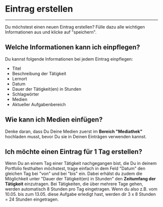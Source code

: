 # Eintrag erstellen

- - - 
Du möchstest einen neuen Eintrag erstellen? Fülle dazu alle wichtigen Informationen aus und klicke auf "speichern".

## Welche Informationen kann ich einpflegen?

Du kannst folgende Informationen bei jedem Eintrag einpflegen:

* Titel
* Beschreibung der Tätigkeit
* Lernort
* Datum
* Dauer der Tätigkeit(en) in Stunden
* Schlagwörter
* Medien
* Aktueller Aufgabenbereich

## Wie kann ich Medien einfügen?
Denke daran, dass Du Deine Medien zuerst im **Bereich "Mediathek"** hochladen musst, bevor Du sie in Deinen Einträgen verwenden kannst.


## Ich möchte einen Eintrag für 1 Tag erstellen?
Wenn Du an einem Tag einer Tätigkeit nachgegangen bist, die Du in deinem Portfolio festhalten möchstest, trage einfach in dem Feld "Datum" den gleichen Tag bei "von" und bei "bis" ein. Dabei erhälst du zudem die Möglichkeit unter "Dauer der Tätigkeit(en) in Stunden" den **Zeitumfang der Tätigkeit** einzutragen. Bei Tätigkeiten, die über mehrere Tage gehen, werden automatisch 8 Stunden pro Tag eingetragen. Wenn du also z.B. vom 10.05. bis zum 13.05. diese Aufgabe erledigt hast, werden dir 3 x 8 Stunden = 24 Stunden eingetragen.


